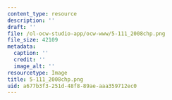 ```yaml
---
content_type: resource
description: ''
draft: ''
file: /ol-ocw-studio-app/ocw-www/5-111_2008chp.png
file_size: 42109
metadata:
  caption: ''
  credit: ''
  image_alt: ''
resourcetype: Image
title: 5-111_2008chp.png
uid: a677b3f3-251d-48f8-89ae-aaa359712ec0
---
```

